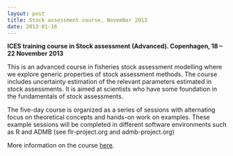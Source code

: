 ```yaml
---
layout: post
title: Stock assessment course, November 2013 
date: 2013-01-16
---
```


**ICES training course in Stock assessment (Advanced). Copenhagen, 18 – 22 November 2013**

This is an advanced course in fisheries stock assessment modelling where we explore generic properties of stock assessment methods. The course includes uncertainty estimation of the relevant parameters estimated in stock assessments. It is aimed at scientists who have some foundation in the fundamentals of stock assessments.

The five-day course is organized as a series of sessions with alternating focus on theoretical concepts and hands-on work on examples. These example sessions will be completed in different software environments such as R and ADMB (see flr-project.org and admb-project.org)

More information on the course [here](/courses/previous/other-courses-no-materials-available/stock-assessment-course-advanced-18-2013-22-november-2013-copenhagen-denmark.pdf).
